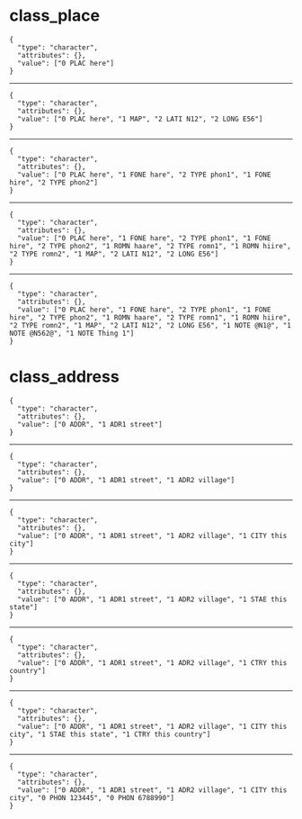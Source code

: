# class_place

    {
      "type": "character",
      "attributes": {},
      "value": ["0 PLAC here"]
    }

---

    {
      "type": "character",
      "attributes": {},
      "value": ["0 PLAC here", "1 MAP", "2 LATI N12", "2 LONG E56"]
    }

---

    {
      "type": "character",
      "attributes": {},
      "value": ["0 PLAC here", "1 FONE hare", "2 TYPE phon1", "1 FONE hire", "2 TYPE phon2"]
    }

---

    {
      "type": "character",
      "attributes": {},
      "value": ["0 PLAC here", "1 FONE hare", "2 TYPE phon1", "1 FONE hire", "2 TYPE phon2", "1 ROMN haare", "2 TYPE romn1", "1 ROMN hiire", "2 TYPE romn2", "1 MAP", "2 LATI N12", "2 LONG E56"]
    }

---

    {
      "type": "character",
      "attributes": {},
      "value": ["0 PLAC here", "1 FONE hare", "2 TYPE phon1", "1 FONE hire", "2 TYPE phon2", "1 ROMN haare", "2 TYPE romn1", "1 ROMN hiire", "2 TYPE romn2", "1 MAP", "2 LATI N12", "2 LONG E56", "1 NOTE @N1@", "1 NOTE @N562@", "1 NOTE Thing 1"]
    }

# class_address

    {
      "type": "character",
      "attributes": {},
      "value": ["0 ADDR", "1 ADR1 street"]
    }

---

    {
      "type": "character",
      "attributes": {},
      "value": ["0 ADDR", "1 ADR1 street", "1 ADR2 village"]
    }

---

    {
      "type": "character",
      "attributes": {},
      "value": ["0 ADDR", "1 ADR1 street", "1 ADR2 village", "1 CITY this city"]
    }

---

    {
      "type": "character",
      "attributes": {},
      "value": ["0 ADDR", "1 ADR1 street", "1 ADR2 village", "1 STAE this state"]
    }

---

    {
      "type": "character",
      "attributes": {},
      "value": ["0 ADDR", "1 ADR1 street", "1 ADR2 village", "1 CTRY this country"]
    }

---

    {
      "type": "character",
      "attributes": {},
      "value": ["0 ADDR", "1 ADR1 street", "1 ADR2 village", "1 CITY this city", "1 STAE this state", "1 CTRY this country"]
    }

---

    {
      "type": "character",
      "attributes": {},
      "value": ["0 ADDR", "1 ADR1 street", "1 ADR2 village", "1 CITY this city", "0 PHON 123445", "0 PHON 6788990"]
    }

